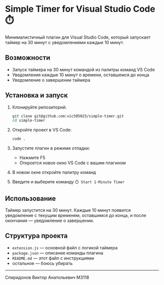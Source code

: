 # Simple Timer for Visual Studio Code ⏱️

Минималистичный плагин для Visual Studio Code, который запускает таймер на 30 минут с уведомлениями каждые 10 минут.

## Возможности

- Запуск таймера на 30 минут командой из палитры команд VS Code
- Уведомления каждые 10 минут о времени, оставшемся до конца
- Уведомление о завершении таймера

## Установка и запуск

1. Клонируйте репозиторий:
   ```bash
   git clone git@github.com:vic505023/simple-timer.git
   cd simple-timer
   ```
2. Откройте проект в VS Code:
   ```bash
   code .
   ```
3. Запустите плагин в режиме отладки:
   - Нажмите F5
   - Откроется новое окно VS Code с вашим плагином

4. В новом окне откройте палитру команд
5. Введите и выберите команду `⏱️ Start 1-Minute Timer`

## Использование

Таймер запустится на 30 минут. Каждые 10 минут появится уведомление с текущим временем, оставшимся до конца, и после окончания — уведомление о завершении.

## Структура проекта

- `extension.js` — основной файл с логикой таймера
- `package.json` — описание команды плагина
- `README.md` — этот файл с инструкциями
- остальное — боюсь убирать
---
Спиридонов Виктор Анатольевич M3118